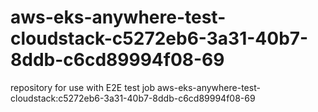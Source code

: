 # aws-eks-anywhere-test-cloudstack-c5272eb6-3a31-40b7-8ddb-c6cd89994f08-69
repository for use with E2E test job aws-eks-anywhere-test-cloudstack:c5272eb6-3a31-40b7-8ddb-c6cd89994f08-69
